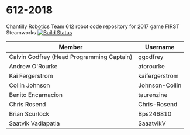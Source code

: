 # 612-2018
Chantilly Robotics Team 612 robot code repository for 2017 game FIRST Steamworks [![Build Status](https://travis-ci.org/Team612/612-2017.svg?branch=master)](https://travis-ci.org/Team612/612-2017)

|Member                                   |Username         |
|-----------------------------------------|-----------------|
|Calvin Godfrey (Head Programming Captain)            |ggodfrey         |
|Andrew O'Rourke |atorourke|
|Kai Fergerstrom            |kaifergerstrom         |
|Collin Johnson                           |Johnson-Collin|
|Benito Encarnacion                       |taurenzine       |
|Chris Rosend                             |Chris-Rosend|
|Brian Scurlock                           |Bps246810        |
|Saatvik Vadlapatla                       |SaaatvikV        |
